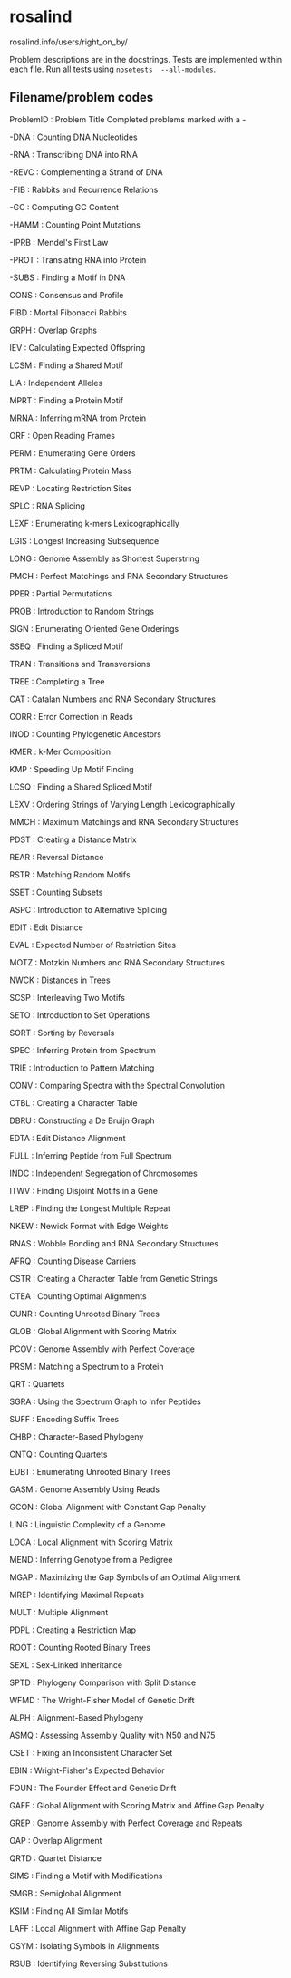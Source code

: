 # rosalind
rosalind.info/users/right_on_by/

Problem descriptions are in the docstrings. Tests are
implemented within each file. Run all tests using ``nosetests 
--all-modules``.

## Filename/problem codes

ProblemID : Problem Title
Completed problems marked with a -

-DNA 	:	Counting DNA Nucleotides

-RNA 	:	Transcribing DNA into RNA	

-REVC	:	Complementing a Strand of DNA	

-FIB		:	Rabbits and Recurrence Relations	

-GC  	:	Computing GC Content

-HAMM	:	Counting Point Mutations	

-IPRB	:	Mendel's First Law	

-PROT	:	Translating RNA into Protein	

-SUBS	:	Finding a Motif in DNA	

CONS	:	Consensus and Profile	

FIBD	:	Mortal Fibonacci Rabbits	

GRPH	:	Overlap Graphs	

IEV 	:	Calculating Expected Offspring	

LCSM	:	Finding a Shared Motif

LIA 	:	Independent Alleles

MPRT	:	Finding a Protein Motif

MRNA	:	Inferring mRNA from Protein

ORF 	:	Open Reading Frames

PERM	:	Enumerating Gene Orders

PRTM	:	Calculating Protein Mass

REVP	:	Locating Restriction Sites

SPLC	:	RNA Splicing

LEXF	:	Enumerating k-mers Lexicographically

LGIS	:	Longest Increasing Subsequence

LONG	:	Genome Assembly as Shortest Superstring

PMCH	:	Perfect Matchings and RNA Secondary Structures

PPER	:	Partial Permutations

PROB	:	Introduction to Random Strings

SIGN	:	Enumerating Oriented Gene Orderings

SSEQ	:	Finding a Spliced Motif

TRAN	:	Transitions and Transversions

TREE	:	Completing a Tree

CAT 	:	Catalan Numbers and RNA Secondary Structures

CORR	:	Error Correction in Reads

INOD	:	Counting Phylogenetic Ancestors

KMER	:	k-Mer Composition

KMP 	:	Speeding Up Motif Finding

LCSQ	:	Finding a Shared Spliced Motif

LEXV	:	Ordering Strings of Varying Length Lexicographically

MMCH	:	Maximum Matchings and RNA Secondary Structures

PDST	:	Creating a Distance Matrix

REAR	:	Reversal Distance

RSTR	:	Matching Random Motifs

SSET	:	Counting Subsets

ASPC	:	Introduction to Alternative Splicing

EDIT	:	Edit Distance

EVAL	:	Expected Number of Restriction Sites

MOTZ	:	Motzkin Numbers and RNA Secondary Structures

NWCK	:	Distances in Trees

SCSP	:	Interleaving Two Motifs

SETO	:	Introduction to Set Operations

SORT	:	Sorting by Reversals

SPEC	:	Inferring Protein from Spectrum

TRIE	:	Introduction to Pattern Matching

CONV	:	Comparing Spectra with the Spectral Convolution

CTBL	:	Creating a Character Table

DBRU	:	Constructing a De Bruijn Graph

EDTA	:	Edit Distance Alignment

FULL	:	Inferring Peptide from Full Spectrum

INDC	:	Independent Segregation of Chromosomes

ITWV	:	Finding Disjoint Motifs in a Gene

LREP	:	Finding the Longest Multiple Repeat

NKEW	:	Newick Format with Edge Weights

RNAS	:	Wobble Bonding and RNA Secondary Structures

AFRQ	:	Counting Disease Carriers

CSTR	:	Creating a Character Table from Genetic Strings

CTEA	:	Counting Optimal Alignments

CUNR	:	Counting Unrooted Binary Trees

GLOB	:	Global Alignment with Scoring Matrix

PCOV	:	Genome Assembly with Perfect Coverage

PRSM	:	Matching a Spectrum to a Protein

QRT 	:	Quartets

SGRA	:	Using the Spectrum Graph to Infer Peptides

SUFF	:	Encoding Suffix Trees

CHBP	:	Character-Based Phylogeny

CNTQ	:	Counting Quartets

EUBT	:	Enumerating Unrooted Binary Trees

GASM	:	Genome Assembly Using Reads

GCON	:	Global Alignment with Constant Gap Penalty

LING	:	Linguistic Complexity of a Genome

LOCA	:	Local Alignment with Scoring Matrix

MEND	:	Inferring Genotype from a Pedigree

MGAP	:	Maximizing the Gap Symbols of an Optimal Alignment

MREP	:	Identifying Maximal Repeats

MULT	:	Multiple Alignment

PDPL	:	Creating a Restriction Map

ROOT	:	Counting Rooted Binary Trees

SEXL	:	Sex-Linked Inheritance

SPTD	:	Phylogeny Comparison with Split Distance

WFMD	:	The Wright-Fisher Model of Genetic Drift

ALPH	:	Alignment-Based Phylogeny

ASMQ	:	Assessing Assembly Quality with N50 and N75

CSET	:	Fixing an Inconsistent Character Set

EBIN	:	Wright-Fisher's Expected Behavior

FOUN	:	The Founder Effect and Genetic Drift

GAFF	:	Global Alignment with Scoring Matrix and Affine Gap Penalty

GREP	:	Genome Assembly with Perfect Coverage and Repeats

OAP 	:	Overlap Alignment

QRTD	:	Quartet Distance

SIMS	:	Finding a Motif with Modifications

SMGB	:	Semiglobal Alignment

KSIM	:	Finding All Similar Motifs

LAFF	:	Local Alignment with Affine Gap Penalty

OSYM	:	Isolating Symbols in Alignments

RSUB	:	Identifying Reversing Substitutions
